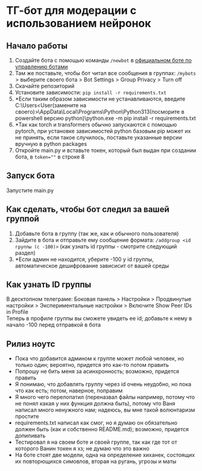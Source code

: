 # ТГ-бот для модерации с использованием нейронок 
## Начало работы
1. Создайте бота с помощью команды `/newbot` в [официальном боте по управлению ботами](https://t.me/BotFather)
2. Там же поставьте, чтобы бот читал все сообщения в группах: `/mybots` > выберите своего бота > Bot Settings > Group Privacy > Turn off
3. Скачайте репозиторий
4. Установите зависимости: `pip install -r requirements.txt`
5. *Если таким образом зависимости не устанавливаются, введите C:\Users\<User(замените на своего)>\AppData\Local\Programs\Python\Python313(посморите в powershell версию python)\python.exe -m pip install -r requirements.txt
6. *Так как torch и transformers обычно запускаются с помощью pytorch, при установке зависимостей python базовым pip может их не принять, если такое случилось, поставьте указанные версии вручную в python packages
4. Откройте main.py и вставьте токен, который был выдан при создании бота, в `token=""` в строке 8
## Запуск бота
Запустите main.py
## Как сделать, чтобы бот следил за вашей группой
1. Добавьте бота в группу (так же, как и обычного пользователя)
2. Зайдите в бота и отправьте ему сообщение формата: `/addgroup <id группы (с -100)>` (как узнать id группы - смотрите следующий раздел)
3. *Если админ не находится, уберите -100 у id группы, автоматическое дешифрование зависисит от вашей среды
## Как узнать ID группы
В десктопном телеграме: Боковая панель > Настройки > Продвинутые настройки > Экспериментальные настройки > Включите Show Peer IDs in Profile  
Теперь в профиле группы вы сможете увидеть ee id; добавьте к нему в начало -100 перед отправкой в бота
## Рилиз ноутс
* Пока что добавится админом к группе может любой человек, но только один; вероятно, придется это как-то потом править
* Попрошу не бить меня за асинхронность; возможно, придется править
* Я понимаю, что добавлять группу через id очень неудобно, но пока что как есть; потом, наверное, поправим
* Я много чего перелопатил (переназвал файлы например, потому что не понял какая у них функция должна быть), потому что Ваня написал много ненужного нам; надеюсь, вы мне такой волюнтаризм простите
* requirements.txt написал как смог, но я думаю он обязательно должен быть (как и собственно README.md); возможно, придется допиливать
* Тестировал я на своем боте и своей группе, так как где тот от которого Ванин токен я хз; не думаю что это важно
* На боте стоят две модели, одна на определение хиханек, состоящих их повторющихся симовлов, вторая на ругань, угрозы и маты
